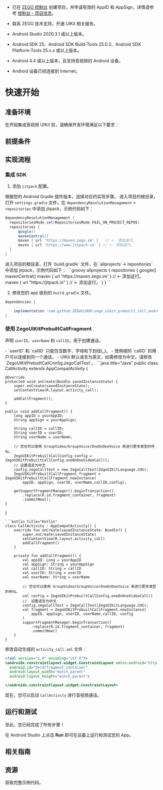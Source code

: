 - 已在 [ZEGO 控制台](https://console.zego.im) 创建项目，并申请有效的 AppID 和 AppSign，详情请参考 [控制台 - 项目信息](https://doc-zh.zego.im/article/12107)。
- 联系 ZEGO 技术支持，开通 UIKit 相关服务。

- Android Studio 2020.3.1 或以上版本。
- Android SDK 25、Android SDK Build-Tools 25.0.2、Android SDK Platform-Tools 25.x.x 或以上版本。
- Android 4.4 或以上版本，且支持音视频的 Android 设备。
- Android 设备已经连接到 Internet。
# 快速开始


## 准备环境

在开始集成音视频 UIKit 前，请确保开发环境满足以下要求：

<AndroidEnviromentRequirementZh/>

## 前提条件

<UIKitCreateAccountAndServicesZh/>

## 实现流程

### 集成 SDK

1. 添加 `jitpack` 配置。

根据您的 Android Gradle 插件版本，选择对应的实现步骤。
<Tabs>
<Tab title="7.1.0 或更高版本">
进入项目的根目录，打开 `settings.gradle` 文件，在 `dependencyResolutionManagement` > `repositories` 中添加 jitpack，示例代码如下：
``` groovy
dependencyResolutionManagement {
  repositoriesMode.set(RepositoriesMode.FAIL_ON_PROJECT_REPOS)
  repositories {
      google()
      mavenCentral()
      maven { url 'https://maven.zego.im' }   // <- 添加这行。
      maven { url 'https://www.jitpack.io' } // <- 添加这行。
  }
}
```
</Tab>
<Tab title="低于 7.1.0 的版本">
进入项目的根目录，打开 `build.gradle` 文件，在 `allprojects`->`repositories` 中添加 jitpack，示例代码如下：
```groovy
allprojects {
    repositories {
        google()
        mavenCentral()
        maven { url 'https://maven.zego.im' }   // <- 添加这行。
        maven { url "https://jitpack.io" }  // <- 添加这行。
    }
}
```
</Tab>
</Tabs>

2. 修改您的 app 级别的 `build.gradle` 文件。

```groovy
dependencies {
    ...
    implementation 'com.github.ZEGOCLOUD:zego_uikit_prebuilt_call_android:+'
}
```

### 使用 ZegoUIKitPrebuiltCallFragment

声明 `userID`、`userName` 和 `callID`，用于创建通话。

<Note title="说明">
- `userID` 和 `callID` 只能包含数字、字母和下划线(_)。
- 使用相同 `callID` 的用户可以连接到同一个通话。
- UIKit 默认语言为英文，如需修改为中文，请修改 `ZegoUIKitPrebuiltCallConfig.zegoCallText`。
</Note>


<CodeGroup>
```java title="Java"
public class CallActivity extends AppCompatActivity {

    @Override
    protected void onCreate(Bundle savedInstanceState) {
        super.onCreate(savedInstanceState);
        setContentView(R.layout.activity_call);

        addCallFragment();
    }

    public void addCallFragment() {
        long appID = yourAppID;
        String appSign = yourAppSign;

        String callID = callID;
        String userID = userID;
        String userName = userName;

        // 您也可以使用 GroupVideo/GroupVoice/OneOnOneVoice 来进行更多类型的呼叫。
        ZegoUIKitPrebuiltCallConfig config = ZegoUIKitPrebuiltCallConfig.oneOnOneVideoCall();
        // 设置语言为中文
        config.zegoCallText = new ZegoCallText(ZegoUIKitLanguage.CHS);
        ZegoUIKitPrebuiltCallFragment fragment = ZegoUIKitPrebuiltCallFragment.newInstance(
            appID, appSign, userID, userName,callID,config);

        getSupportFragmentManager().beginTransaction()
            .replace(R.id.fragment_container, fragment)
            .commitNow();
    }
}
```
```kotlin title="Kotlin"
class CallActivity : AppCompatActivity() {
    override fun onCreate(savedInstanceState: Bundle?) {
        super.onCreate(savedInstanceState)
        setContentView(R.layout.activity_call)
        addCallFragment()
    }

    private fun addCallFragment() {
        val appID: Long = yourAppID
        val appSign: String = yourAppSign
        val callID: String = callID
        val userID: String = userID
        val userName: String = userName

        // 您也可以使用 GroupVideo/GroupVoice/OneOnOneVoice 来进行更多类型的呼叫。
        val config = ZegoUIKitPrebuiltCallConfig.oneOnOneVideoCall()
        //  设置语言为中文
        config.zegoCallText = ZegoCallText(ZegoUIKitLanguage.CHS);
        val fragment = ZegoUIKitPrebuiltCallFragment.newInstance(
            appID, appSign, userID, userName,callID, config
        )
        supportFragmentManager.beginTransaction()
            .replace(R.id.fragment_container, fragment)
            .commitNow()
    }
}
```
</CodeGroup>

修改自动生成的 `activity_call.xml` 文件：

```xml
<?xml version="1.0" encoding="utf-8"?>
<androidx.constraintlayout.widget.ConstraintLayout xmlns:android="http://schemas.android.com/apk/res/android"
  android:id="@+id/fragment_container"
  android:layout_width="match_parent"
  android:layout_height="match_parent">

</androidx.constraintlayout.widget.ConstraintLayout>
```

现在，您可以启动 `CallActivity` 进行音视频通话。


## 运行和测试

至此，您已经完成了所有步骤！

在 Android Studio 上点击 **Run** 即可在设备上运行和测试您的 App。

## 相关指南

<CardGroup cols={2}>
<Card title="通话设置" href="/callkit-android/calling-config/overview">
</Card>
</CardGroup>

## 资源

<CardGroup cols={2}>
<Card title="示例代码" href="https://github.com/ZEGOCLOUD/zego_uikit_prebuilt_call_example_android" target="_blank">
  获取完整示例代码。
</Card>
</CardGroup>
